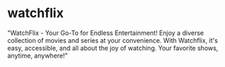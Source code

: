 # watchflix
"WatchFlix - Your Go-To for Endless Entertainment! Enjoy a diverse collection of movies and series at your convenience. With Watchflix, it's easy, accessible, and all about the joy of watching. Your favorite shows, anytime, anywhere!"
